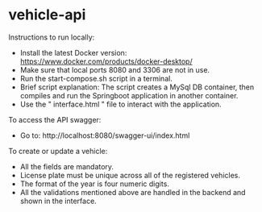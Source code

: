 # vehicle-api

Instructions to run locally:

- Install the latest Docker version: https://www.docker.com/products/docker-desktop/
- Make sure that local ports 8080 and 3306 are not in use.
- Run the start-compose.sh script in a terminal.
- Brief script explanation: The script creates a MySql DB container, then compiles and run the Springboot application in another container.
- Use the " interface.html " file to interact with the application.

To access the API swagger: 
- Go to: http://localhost:8080/swagger-ui/index.html

To create or update a vehicle:

- All the fields are mandatory.
- License plate must be unique across all of the registered vehicles.
- The format of the year is four numeric digits.
- All the validations mentioned above are handled in the backend and shown in the interface. 
